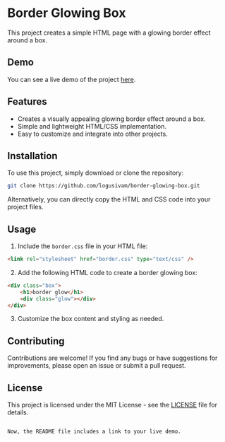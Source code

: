 
# Border Glowing Box

This project creates a simple HTML page with a glowing border effect around a box.

## Demo

You can see a live demo of the project [here](https://logusivam.github.io/Border-glowing-box/).

## Features

- Creates a visually appealing glowing border effect around a box.
- Simple and lightweight HTML/CSS implementation.
- Easy to customize and integrate into other projects.

## Installation

To use this project, simply download or clone the repository:

```bash
git clone https://github.com/logusivam/border-glowing-box.git
```

Alternatively, you can directly copy the HTML and CSS code into your project files.

## Usage

1. Include the `border.css` file in your HTML file:

```html
<link rel="stylesheet" href="border.css" type="text/css" />
```

2. Add the following HTML code to create a border glowing box:

```html
<div class="box">
    <h1>border glow</h1>
    <div class="glow"></div>
</div>
```

3. Customize the box content and styling as needed.

## Contributing

Contributions are welcome! If you find any bugs or have suggestions for improvements, please open an issue or submit a pull request.

## License

This project is licensed under the MIT License - see the [LICENSE](LICENSE) file for details.
```

Now, the README file includes a link to your live demo.
